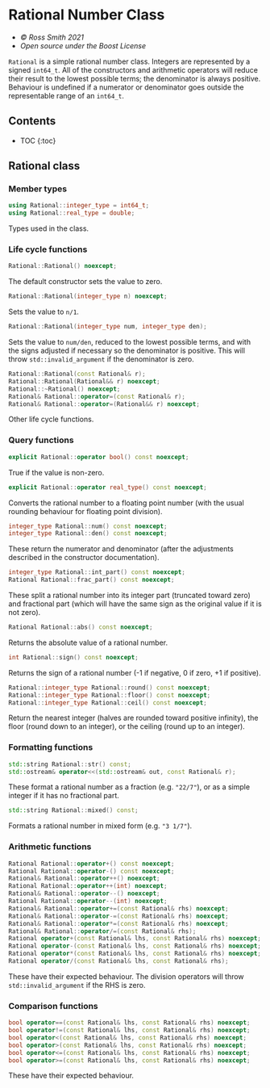 # Rational Number Class

* _© Ross Smith 2021_
* _Open source under the Boost License_

`Rational` is a simple rational number class. Integers are represented by a
signed `int64_t`. All of the constructors and arithmetic operators will
reduce their result to the lowest possible terms; the denominator is always
positive. Behaviour is undefined if a numerator or denominator goes outside
the representable range of an `int64_t`.

## Contents ##

* TOC
{:toc}

## Rational class ##

### Member types ###

```c++
using Rational::integer_type = int64_t;
using Rational::real_type = double;
```

Types used in the class.

### Life cycle functions ###

```c++
Rational::Rational() noexcept;
```

The default constructor sets the value to zero.

```c++
Rational::Rational(integer_type n) noexcept;
```

Sets the value to `n/1`.

```c++
Rational::Rational(integer_type num, integer_type den);
```

Sets the value to `num/den`, reduced to the lowest possible terms, and with
the signs adjusted if necessary so the denominator is positive. This will
throw `std::invalid_argument` if the denominator is zero.

```c++
Rational::Rational(const Rational& r);
Rational::Rational(Rational&& r) noexcept;
Rational::~Rational() noexcept;
Rational& Rational::operator=(const Rational& r);
Rational& Rational::operator=(Rational&& r) noexcept;
```

Other life cycle functions.

### Query functions ###

```c++
explicit Rational::operator bool() const noexcept;
```

True if the value is non-zero.

```c++
explicit Rational::operator real_type() const noexcept;
```

Converts the rational number to a floating point number (with the usual
rounding behaviour for floating point division).

```c++
integer_type Rational::num() const noexcept;
integer_type Rational::den() const noexcept;
```

These return the numerator and denominator (after the adjustments described in
the constructor documentation).

```c++
integer_type Rational::int_part() const noexcept;
Rational Rational::frac_part() const noexcept;
```

These split a rational number into its integer part (truncated toward zero)
and fractional part (which will have the same sign as the original value if it
is not zero).

```c++
Rational Rational::abs() const noexcept;
```

Returns the absolute value of a rational number.

```c++
int Rational::sign() const noexcept;
```

Returns the sign of a rational number (-1 if negative, 0 if zero, +1 if
positive).

```c++
Rational::integer_type Rational::round() const noexcept;
Rational::integer_type Rational::floor() const noexcept;
Rational::integer_type Rational::ceil() const noexcept;
```

Return the nearest integer (halves are rounded toward positive infinity), the
floor (round down to an integer), or the ceiling (round up to an integer).

### Formatting functions ###

```c++
std::string Rational::str() const;
std::ostream& operator<<(std::ostream& out, const Rational& r);
```

These format a rational number as a fraction (e.g. `"22/7"`), or as a simple
integer if it has no fractional part.

```c++
std::string Rational::mixed() const;
```

Formats a rational number in mixed form (e.g. `"3 1/7"`).

### Arithmetic functions ###

```c++
Rational Rational::operator+() const noexcept;
Rational Rational::operator-() const noexcept;
Rational& Rational::operator++() noexcept;
Rational Rational::operator++(int) noexcept;
Rational& Rational::operator--() noexcept;
Rational Rational::operator--(int) noexcept;
Rational& Rational::operator+=(const Rational& rhs) noexcept;
Rational& Rational::operator-=(const Rational& rhs) noexcept;
Rational& Rational::operator*=(const Rational& rhs) noexcept;
Rational& Rational::operator/=(const Rational& rhs);
Rational operator+(const Rational& lhs, const Rational& rhs) noexcept;
Rational operator-(const Rational& lhs, const Rational& rhs) noexcept;
Rational operator*(const Rational& lhs, const Rational& rhs) noexcept;
Rational operator/(const Rational& lhs, const Rational& rhs);
```

These have their expected behaviour. The division operators will throw
`std::invalid_argument` if the RHS is zero.

### Comparison functions ###

```c++
bool operator==(const Rational& lhs, const Rational& rhs) noexcept;
bool operator!=(const Rational& lhs, const Rational& rhs) noexcept;
bool operator<(const Rational& lhs, const Rational& rhs) noexcept;
bool operator>(const Rational& lhs, const Rational& rhs) noexcept;
bool operator<=(const Rational& lhs, const Rational& rhs) noexcept;
bool operator>=(const Rational& lhs, const Rational& rhs) noexcept;
```

These have their expected behaviour.
